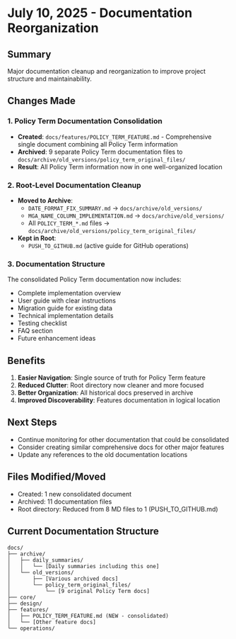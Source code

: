 # July 10, 2025 - Documentation Reorganization

## Summary
Major documentation cleanup and reorganization to improve project structure and maintainability.

## Changes Made

### 1. Policy Term Documentation Consolidation
- **Created**: `docs/features/POLICY_TERM_FEATURE.md` - Comprehensive single document combining all Policy Term information
- **Archived**: 9 separate Policy Term documentation files to `docs/archive/old_versions/policy_term_original_files/`
- **Result**: All Policy Term information now in one well-organized location

### 2. Root-Level Documentation Cleanup
- **Moved to Archive**:
  - `DATE_FORMAT_FIX_SUMMARY.md` → `docs/archive/old_versions/`
  - `MGA_NAME_COLUMN_IMPLEMENTATION.md` → `docs/archive/old_versions/`
  - All `POLICY_TERM_*.md` files → `docs/archive/old_versions/policy_term_original_files/`
- **Kept in Root**: 
  - `PUSH_TO_GITHUB.md` (active guide for GitHub operations)

### 3. Documentation Structure
The consolidated Policy Term documentation now includes:
- Complete implementation overview
- User guide with clear instructions
- Migration guide for existing data
- Technical implementation details
- Testing checklist
- FAQ section
- Future enhancement ideas

## Benefits
1. **Easier Navigation**: Single source of truth for Policy Term feature
2. **Reduced Clutter**: Root directory now cleaner and more focused
3. **Better Organization**: All historical docs preserved in archive
4. **Improved Discoverability**: Features documentation in logical location

## Next Steps
- Continue monitoring for other documentation that could be consolidated
- Consider creating similar comprehensive docs for other major features
- Update any references to the old documentation locations

## Files Modified/Moved
- Created: 1 new consolidated document
- Archived: 11 documentation files
- Root directory: Reduced from 8 MD files to 1 (PUSH_TO_GITHUB.md)

## Current Documentation Structure
```
docs/
├── archive/
│   ├── daily_summaries/
│   │   └── [Daily summaries including this one]
│   └── old_versions/
│       ├── [Various archived docs]
│       └── policy_term_original_files/
│           └── [9 original Policy Term docs]
├── core/
├── design/
├── features/
│   ├── POLICY_TERM_FEATURE.md (NEW - consolidated)
│   └── [Other feature docs]
└── operations/
```